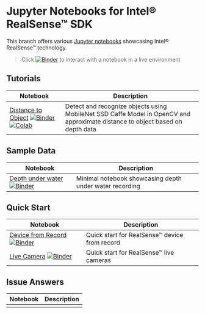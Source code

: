 # Jupyter Notebooks for Intel® RealSense™ SDK

This branch offers various [Jupyter notebooks](http://jupyter.org/) showcasing Intel® RealSense™ technology.

> Click [![Binder](https://mybinder.org/badge.svg)](https://mybinder.org/v2/gh/IntelRealSense/librealsense/jupyter) to interact with a notebook in a live environment

## Tutorials

| **Notebook** | **Description** |
|----------|-------------|
| [Distance to Object](https://github.com/IntelRealSense/librealsense/blob/jupyter/notebooks/distance_to_object.ipynb) [![Binder](https://mybinder.org/badge.svg)](https://mybinder.org/v2/gh/IntelRealSense/librealsense/jupyter?filepath=notebooks/distance_to_object.ipynb) [![Colab](https://img.shields.io/badge/launch-colab-yellowgreen.svg)](https://colab.research.google.com/drive/10YTLAf2i0_R80-XX_6-1gTPtOMD0cRIx5) | Detect and recognize objects using MobileNet SSD Caffe Model in OpenCV and approximate distance to object based on depth data |

## Sample Data

| **Notebook** | **Description** |
|----------|-------------|
| [Depth under water](https://github.com/IntelRealSense/librealsense/blob/jupyter/notebooks/depth_under_water.ipynb) [![Binder](https://mybinder.org/badge.svg)](https://mybinder.org/v2/gh/IntelRealSense/librealsense/jupyter?filepath=notebooks/depth_under_water.ipynb) | Minimal notebook showcasing depth under water recording |

## Quick Start

| **Notebook** | **Description** |
|----------|-------------|
| [Device from Record](https://github.com/nohayassin/librealsense/blob/quick_start/notebooks/quick_start_rosbag.ipynb) [![Binder](https://mybinder.org/badge.svg)](https://mybinder.org/v2/gh/nohayassin/librealsense/quick_start?filepath=notebooks/quick_start_rosbag.ipynb) | Quick start for RealSense™ device from record |
| [Live Camera](https://github.com/nohayassin/librealsense/blob/quick_start/notebooks/quick_start_live.ipynb) [![Binder](https://mybinder.org/badge.svg)](https://mybinder.org/v2/gh/nohayassin/librealsense/quick_start?filepath=notebooks/quick_start_live.ipynb) | Quick start for RealSense™ live cameras |

## Issue Answers

| **Notebook** | **Description** |
|----------|-------------|
| | |

